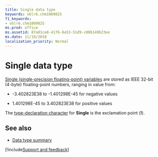 ```yaml
---
title: Single data type
keywords: vblr6.chm1009025
f1_keywords:
- vblr6.chm1009025
ms.prod: office
ms.assetid: 87a81ce8-4176-8a53-51d9-c08b149b23ee
ms.date: 11/19/2018
localization_priority: Normal
---
```



# Single data type

[Single (single-precision floating-point) variables](../../Glossary/vbe-glossary.md#single-data-type) are stored as IEEE 32-bit (4-byte) floating-point numbers, ranging in value from:

- -3.402823E38 to -1.401298E-45 for negative values

- 1.401298E-45 to 3.402823E38 for positive values

The [type-declaration character](../../Glossary/vbe-glossary.md#type-declaration-character) for **Single** is the exclamation point (**!**).

## See also

- [Data type summary](data-type-summary.md)

[!include[Support and feedback](~/includes/feedback-boilerplate.md)]
